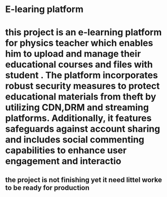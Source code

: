 <h1> E-learing platform <h1/>
<p>this project is  an e-learning platform  for physics  teacher   which enables him to upload and manage their educational courses and files 
with student . The platform incorporates robust security measures to protect educational materials from theft by utilizing CDN,DRM and 
streaming platforms. Additionally, it features safeguards against account sharing and includes social commenting capabilities to enhance user 
engagement and interactio 
    <p/>
<h2> the project is not finishing yet it need  littel worke to be ready for production <h2>

